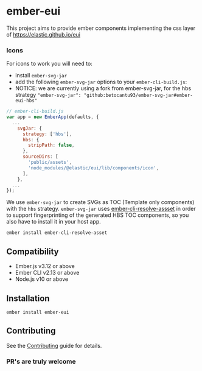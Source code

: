 # ember-eui

This project aims to provide ember components implementing the css layer of https://elastic.github.io/eui

### Icons

For icons to work you will need to:

- install `ember-svg-jar`
- add the following `ember-svg-jar` options to your `ember-cli-build.js`:
- NOTICE: we are currently using a fork from ember-svg-jar, for the hbs strategy
  `"ember-svg-jar": "github:betocantu93/ember-svg-jar#ember-eui-hbs"`

```javascript
// ember-cli-build.js
var app = new EmberApp(defaults, {
  ...
    svgJar: {
      strategy: ['hbs'],
      hbs: {
        stripPath: false,
      },
      sourceDirs: [
        'public/assets',
        'node_modules/@elastic/eui/lib/components/icon',
      ],
    },
  ...
});

```

We use `ember-svg-jar` to create SVGs as TOC (Template only components) with the `hbs` strategy. `ember-svg-jar` uses [ember-cli-resolve-assset](https://github.com/buschtoens/ember-cli-resolve-asset) in order to support fingerprinting of the generated HBS TOC components, so you also have to install it in your host app.

`ember install ember-cli-resolve-asset`

## Compatibility

- Ember.js v3.12 or above
- Ember CLI v2.13 or above
- Node.js v10 or above

## Installation

```
ember install ember-eui
```

## Contributing

See the [Contributing](CONTRIBUTING.md) guide for details.

### PR's are truly welcome
